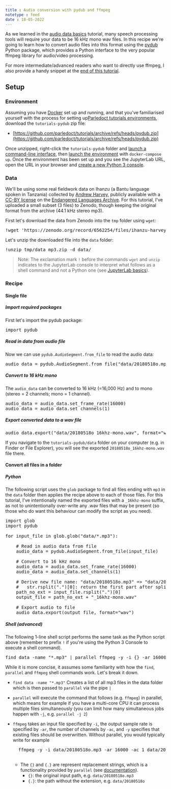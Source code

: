 ```yaml
---
title : Audio conversion with pydub and ffmpeg
notetype : feed
date : 18-05-2022
---
```


As we learned in the [audio data basics](#to-do) tutorial, many speech processing tools will require your data to be 16 kHz mono wav files. In this recipe we're going to learn how to convert audio files into this format using the [pydub](https://github.com/jiaaro/pydub) Python package, which provides a Python interface to the very popular ffmpeg library for audio/video processing.

For more intermediate/advanced readers who want to directly use ffmpeg, I also provide a handy snippet at the [end of this tutorial](#shell-advanced).

## Setup

### Environment

Assuming you have [Docker](environment-setup-with-docker) set up and running, and that you've familiarised yourself with the process for setting up[Parledoct tutorials environments](parledoct-tutorials-environment), download the `tutorials-pydub` zip file:

- [https://github.com/parledoct/tutorials/archive/refs/heads/pydub.zip](https://github.com/parledoct/tutorials/archive/refs/heads/pydub.zip)

Once unzipped, right-click the `tutorials-pydub` folder and [launch a command-line interface](parledoct-tutorials-environment#launch-command-line-interface-at-folder), then [launch the environment](parledoct-tutorials-environment#launch-environment) with `docker-compose up`. Once the environment has been set up and you see the JupyterLab URL, open the URL in your browser and [create a new Python 3 console](jupyterlab-basics#your-first-python-command).

### Data

We'll be using some real fieldwork data on Ihanzu (a Bantu language spoken in Tanzania) collected by [Andrew Harvey](https://www.andrewdtharvey.com/), publicly available with a [CC-BY license](https://creativecommons.org/licenses/by/4.0/) on the [Endangered Languages Archive](https://www.elararchive.org/index.php?name=SO_87014498-be98-4698-82fc-8fac58578d57). For this tutorial, I've uploaded a small subset (3 files) to Zenodo, though keeping the original format from the archive (44.1 kHz stereo mp3).

First let's download the data from Zenodo into the `tmp` folder using `wget`:

<pre>
!wget 'https://zenodo.org/record/6562254/files/ihanzu-harvey-0596_20180518opq_mp3.zip?download=1' -O tmp/data_mp3.zip
</pre>

Let's unzip the downloaded file into the `data` folder:

<pre>
!unzip tmp/data_mp3.zip -d data/
</pre>

> Note: The exclamation mark `!` before the commands `wget` and `unzip` indicates to the JupyterLab console to interpret what follows as a shell command and not a Python one (see [JupyterLab basics](jupyterlab-basics)).

### Recipe

#### Single file

##### Import required packages

First let's import the pydub package:

<pre>
import pydub
</pre>

##### Read in data from audio file

Now we can use `pydub.AudioSegment.from_file` to read the audio data:

<pre>
audio_data = pydub.AudioSegment.from_file("data/20180518o.mp3")
</pre>

##### Convert to 16 kHz mono

The `audio_data` can be converted to 16 kHz (=16,000 Hz) and to mono (stereo = 2 channels; mono = 1 channel). 

<pre>
audio_data = audio_data.set_frame_rate(16000)
audio_data = audio_data.set_channels(1)
</pre>

##### Export converted data to a wav file

<pre>
audio_data.export("data/20180518o_16khz-mono.wav", format="wav")
</pre>

If you navigate to the `tutorials-pydub/data` folder on your computer (e.g. in Finder or File Explorer), you will see the exported `20180518o_16khz-mono.wav` file there.

#### Convert all files in a folder

##### Python

The following script uses the `glob` package to find all files ending with `mp3` in the `data` folder then applies the recipe above to each of those files. For this tutorial, I've intentionally named the exported files with a `_16khz-mono` suffix, as not to unintentionally over-write any .wav files that may be present (so those who do want this behaviour can modify the script as you need).

<pre>
import glob
import pydub

for input_file in glob.glob("data/*.mp3"):

    # Read in audio data from file
    audio_data = pydub.AudioSegment.from_file(input_file)

    # Convert to 16 kHz mono
    audio_data = audio_data.set_frame_rate(16000)
    audio_data = audio_data.set_channels(1)

    # Derive new file name: "data/20180518o.mp3" => "data/20180518o_16khz-mono.wav"
    #   str.rsplit(".")[0]: return the first part after splitting str on the first ".", starting from the right
    path_no_ext = input_file.rsplit(".")[0]
    output_file = path_no_ext + "_16khz-mono.wav"

    # Export audio to file
    audio_data.export(output_file, format="wav")
</pre>

##### Shell (advanced)

The following 1-line shell script performs the same task as the Python script above (remember to prefix `!` if you're using the Python 3 Console to execute a shell command).

<pre>
find data -name "*.mp3" | parallel ffmpeg -y -i {} -ar 16000 -ac 1 {.}_16khz-mono.wav
</pre>

While it is more concise, it assumes some familiarity with how the `find`, `parallel` and `ffmpeg` shell commands work. Let's break it down.

- `find data -name "*.mp3"` Creates a list of all mp3 files in the data folder which is then passed to `parallel` via the pipe `|`
- `parallel` will execute the command that follows (e.g. `ffmpeg`) in parallel, which means for example if you have a multi-core CPU it can process multiple files simultaneously (you can limit how many simultaneous jobs happen with `-j`, e.g. `parallel -j 2`)
- `ffmpeg` takes an input file specified by `-i`, the output sample rate is specified by `-ar`, the number of channels by `-ac`, and `-y` specifies that existing files should be overwritten. Without parallel, you would typically write for example

    <pre>
    ffmpeg -y -i data/20180518o.mp3 -ar 16000 -ac 1 data/20180518o_16khz-mono.wav
    </pre>

    - The `{}` and `{.}` are represent replacement strings, which is a functionality provided by `parallel` (see [documentation](https://www.gnu.org/software/parallel/parallel_tutorial.html#replacement-strings)).
        - `{}`: the original input path, e.g. `data/20180518o.mp3`
        - `{.}`: the path without the extension, e.g. `data/20180518o`
